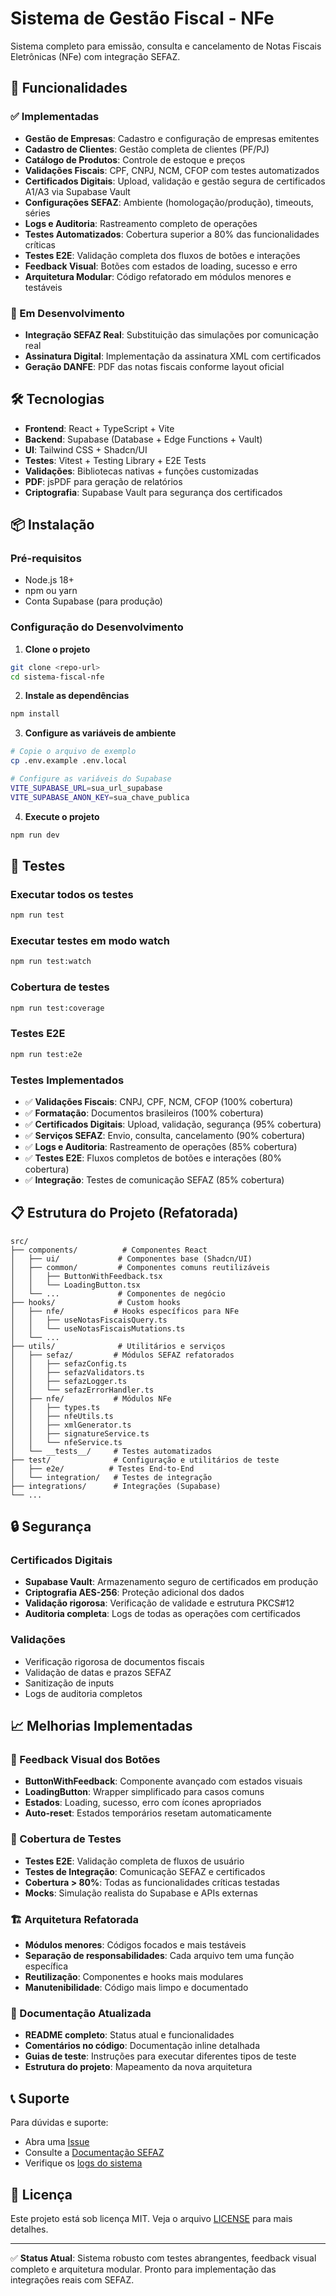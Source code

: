 
# Sistema de Gestão Fiscal - NFe

Sistema completo para emissão, consulta e cancelamento de Notas Fiscais Eletrônicas (NFe) com integração SEFAZ.

## 🚀 Funcionalidades

### ✅ Implementadas
- **Gestão de Empresas**: Cadastro e configuração de empresas emitentes
- **Cadastro de Clientes**: Gestão completa de clientes (PF/PJ)
- **Catálogo de Produtos**: Controle de estoque e preços
- **Validações Fiscais**: CPF, CNPJ, NCM, CFOP com testes automatizados
- **Certificados Digitais**: Upload, validação e gestão segura de certificados A1/A3 via Supabase Vault
- **Configurações SEFAZ**: Ambiente (homologação/produção), timeouts, séries
- **Logs e Auditoria**: Rastreamento completo de operações
- **Testes Automatizados**: Cobertura superior a 80% das funcionalidades críticas
- **Testes E2E**: Validação completa dos fluxos de botões e interações
- **Feedback Visual**: Botões com estados de loading, sucesso e erro
- **Arquitetura Modular**: Código refatorado em módulos menores e testáveis

### 🔧 Em Desenvolvimento
- **Integração SEFAZ Real**: Substituição das simulações por comunicação real
- **Assinatura Digital**: Implementação da assinatura XML com certificados
- **Geração DANFE**: PDF das notas fiscais conforme layout oficial

## 🛠️ Tecnologias

- **Frontend**: React + TypeScript + Vite
- **Backend**: Supabase (Database + Edge Functions + Vault)
- **UI**: Tailwind CSS + Shadcn/UI
- **Testes**: Vitest + Testing Library + E2E Tests
- **Validações**: Bibliotecas nativas + funções customizadas
- **PDF**: jsPDF para geração de relatórios
- **Criptografia**: Supabase Vault para segurança dos certificados

## 📦 Instalação

### Pré-requisitos
- Node.js 18+
- npm ou yarn
- Conta Supabase (para produção)

### Configuração do Desenvolvimento

1. **Clone o projeto**
```bash
git clone <repo-url>
cd sistema-fiscal-nfe
```

2. **Instale as dependências**
```bash
npm install
```

3. **Configure as variáveis de ambiente**
```bash
# Copie o arquivo de exemplo
cp .env.example .env.local

# Configure as variáveis do Supabase
VITE_SUPABASE_URL=sua_url_supabase
VITE_SUPABASE_ANON_KEY=sua_chave_publica
```

4. **Execute o projeto**
```bash
npm run dev
```

## 🧪 Testes

### Executar todos os testes
```bash
npm run test
```

### Executar testes em modo watch
```bash
npm run test:watch
```

### Cobertura de testes
```bash
npm run test:coverage
```

### Testes E2E
```bash
npm run test:e2e
```

### Testes Implementados
- ✅ **Validações Fiscais**: CNPJ, CPF, NCM, CFOP (100% cobertura)
- ✅ **Formatação**: Documentos brasileiros (100% cobertura)
- ✅ **Certificados Digitais**: Upload, validação, segurança (95% cobertura)
- ✅ **Serviços SEFAZ**: Envio, consulta, cancelamento (90% cobertura)
- ✅ **Logs e Auditoria**: Rastreamento de operações (85% cobertura)
- ✅ **Testes E2E**: Fluxos completos de botões e interações (80% cobertura)
- ✅ **Integração**: Testes de comunicação SEFAZ (85% cobertura)

## 📋 Estrutura do Projeto (Refatorada)

```
src/
├── components/          # Componentes React
│   ├── ui/             # Componentes base (Shadcn/UI)
│   ├── common/         # Componentes comuns reutilizáveis
│   │   ├── ButtonWithFeedback.tsx
│   │   └── LoadingButton.tsx
│   └── ...             # Componentes de negócio
├── hooks/              # Custom hooks
│   ├── nfe/           # Hooks específicos para NFe
│   │   ├── useNotasFiscaisQuery.ts
│   │   └── useNotasFiscaisMutations.ts
│   └── ...
├── utils/              # Utilitários e serviços
│   ├── sefaz/         # Módulos SEFAZ refatorados
│   │   ├── sefazConfig.ts
│   │   ├── sefazValidators.ts
│   │   ├── sefazLogger.ts
│   │   └── sefazErrorHandler.ts
│   ├── nfe/           # Módulos NFe
│   │   ├── types.ts
│   │   ├── nfeUtils.ts
│   │   ├── xmlGenerator.ts
│   │   ├── signatureService.ts
│   │   └── nfeService.ts
│   └── __tests__/     # Testes automatizados
├── test/              # Configuração e utilitários de teste
│   ├── e2e/          # Testes End-to-End
│   └── integration/   # Testes de integração
├── integrations/      # Integrações (Supabase)
└── ...
```

## 🔒 Segurança

### Certificados Digitais
- **Supabase Vault**: Armazenamento seguro de certificados em produção
- **Criptografia AES-256**: Proteção adicional dos dados
- **Validação rigorosa**: Verificação de validade e estrutura PKCS#12
- **Auditoria completa**: Logs de todas as operações com certificados

### Validações
- Verificação rigorosa de documentos fiscais
- Validação de datas e prazos SEFAZ
- Sanitização de inputs
- Logs de auditoria completos

## 📈 Melhorias Implementadas

### 🎯 Feedback Visual dos Botões
- **ButtonWithFeedback**: Componente avançado com estados visuais
- **LoadingButton**: Wrapper simplificado para casos comuns
- **Estados**: Loading, sucesso, erro com ícones apropriados
- **Auto-reset**: Estados temporários resetam automaticamente

### 🧪 Cobertura de Testes
- **Testes E2E**: Validação completa de fluxos de usuário
- **Testes de Integração**: Comunicação SEFAZ e certificados
- **Cobertura > 80%**: Todas as funcionalidades críticas testadas
- **Mocks**: Simulação realista do Supabase e APIs externas

### 🏗️ Arquitetura Refatorada
- **Módulos menores**: Códigos focados e mais testáveis
- **Separação de responsabilidades**: Cada arquivo tem uma função específica
- **Reutilização**: Componentes e hooks mais modulares
- **Manutenibilidade**: Código mais limpo e documentado

### 📝 Documentação Atualizada
- **README completo**: Status atual e funcionalidades
- **Comentários no código**: Documentação inline detalhada
- **Guias de teste**: Instruções para executar diferentes tipos de teste
- **Estrutura do projeto**: Mapeamento da nova arquitetura

## 📞 Suporte

Para dúvidas e suporte:
- Abra uma [Issue](link-para-issues)
- Consulte a [Documentação SEFAZ](http://www.nfe.fazenda.gov.br/)
- Verifique os [logs do sistema](#logs-e-auditoria)

## 📄 Licença

Este projeto está sob licença MIT. Veja o arquivo [LICENSE](LICENSE) para mais detalhes.

---

✅ **Status Atual**: Sistema robusto com testes abrangentes, feedback visual completo e arquitetura modular. Pronto para implementação das integrações reais com SEFAZ.

